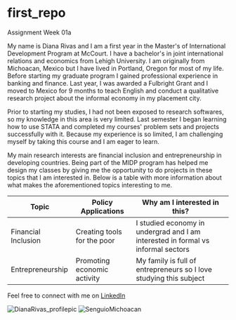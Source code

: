 # first_repo
Assignment Week 01a

My name is Diana Rivas and I am a first year in the Master's of International Development Program at McCourt. I have a bachelor's in joint international relations and economics from Lehigh University. I am originally from Michoacan, Mexico but I have lived in Portland, Oregon for most of my life. Before starting my graduate program I gained professional experience in banking and finance. Last year, I was awarded a Fulbright Grant and I moved to Mexico for 9 months to teach English and conduct a qualitative research project about the informal economy in my placement city. 

Prior to starting my studies, I had not been exposed to research softwares, so my knowledge in this area is very limited. Last semester I began learning how to use STATA and completed my courses' problem sets and projects successfully with it. Because my experience is so limited, I am challenging myself by taking this course and I am eager to learn.  

My main research interests are financial inclusion and entrepreneurship in developing countries. Being part of the MIDP program has helped me design my classes by giving me the opportunity to do projects in these topics that I am interested in. Below is a table with more information about what makes the aforementioned topics interesting to me.

| Topic                    |  Policy Applications         | Why am I interested in this?                                                    |
|--------------------------|------------------------------|---------------------------------------------------------------------------------|
| Financial Inclusion      | Creating tools for the poor  | I studied economy in undergrad and I am interested in formal vs informal sectors|
| Entrepreneurship         | Promoting economic activity  | My family is full of entrepreneurs so I love studying this subject              |

Feel free to connect with me on [LinkedIn](https://www.linkedin.com/in/diana-rivas-garcia/)  



![DianaRivas_profilepic](https://user-images.githubusercontent.com/122761747/215622048-8af94791-284d-4214-a658-84939474aeae.png)
![SenguioMichoacan](https://user-images.githubusercontent.com/122761747/215622093-1d6ddb40-f338-406c-b8ab-43cb42639ef4.png)






